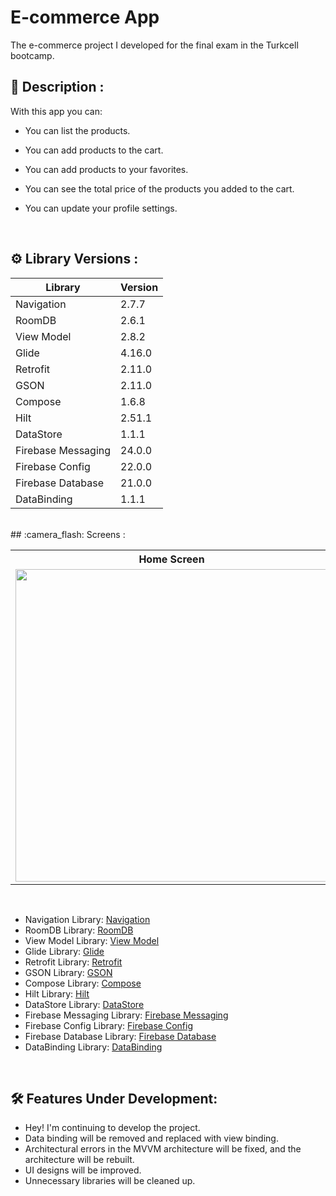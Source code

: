# E-commerce App
The e-commerce project I developed for the final exam in the Turkcell bootcamp.
## 	:book: Description :
With this app you can:
- You can list the products.
- You can add products to the cart.
- You can add products to your favorites.
- You can see the total price of the products you added to the cart.
- You can update your profile settings.

  </br>

## 	:gear: Library Versions : 
| Library | Version |
| ----------------- | ----------------- |
| Navigation | 2.7.7 |
| RoomDB | 2.6.1 |
| View Model | 2.8.2 |
| Glide | 4.16.0 |
| Retrofit | 2.11.0 |
| GSON | 2.11.0 |
| Compose | 1.6.8 |
| Hilt | 2.51.1 |
| DataStore | 1.1.1 |
| Firebase Messaging| 24.0.0 |
| Firebase Config| 22.0.0 |
| Firebase Database| 21.0.0 |
| DataBinding | 1.1.1 |

</br>
## :camera_flash: Screens :
<table>
  <tr>
    <th>Home Screen</th>
    <th>Leadership Screen</th>
  </tr>
  <tr>
    <td><img src="https://github.com/user-attachments/assets/42e498ce-5789-4c45-badd-a20e91b5dbfa" height="500"></td>
    <td><img src="https://github.com/user-attachments/assets/e90102b8-9f1b-4185-8dae-52693fb5f512" height="500"></td>
  </tr>
</table>
</br>

- Navigation Library: [Navigation](https://developer.android.com/guide/navigation)
- RoomDB Library: [RoomDB](https://developer.android.com/training/data-storage/room)
- View Model Library: [View Model](https://developer.android.com/topic/libraries/architecture/viewmodel)
- Glide Library: [Glide](https://github.com/bumptech/glide)
- Retrofit Library: [Retrofit](https://github.com/square/retrofit)
- GSON Library: [GSON](https://github.com/google/gson)
- Compose Library: [Compose](https://developer.android.com/develop/ui/compose/documentation)
- Hilt Library: [Hilt](https://developer.android.com/training/dependency-injection/hilt-android)
- DataStore Library: [DataStore](https://developer.android.com/topic/libraries/architecture/datastore)
- Firebase Messaging Library: [Firebase Messaging](https://firebase.google.com/docs/cloud-messaging)
- Firebase Config Library: [Firebase Config](https://firebase.google.com/docs/remote-config)
- Firebase Database Library: [Firebase Database](https://firebase.google.com/docs/database)
- DataBinding Library: [DataBinding](https://developer.android.com/topic/libraries/data-binding)


</br>

  ##  :hammer_and_wrench: Features Under Development: 
- Hey! I'm continuing to develop the project.
- Data binding will be removed and replaced with view binding.
- Architectural errors in the MVVM architecture will be fixed, and the architecture will be rebuilt.
- UI designs will be improved.
- Unnecessary libraries will be cleaned up.
